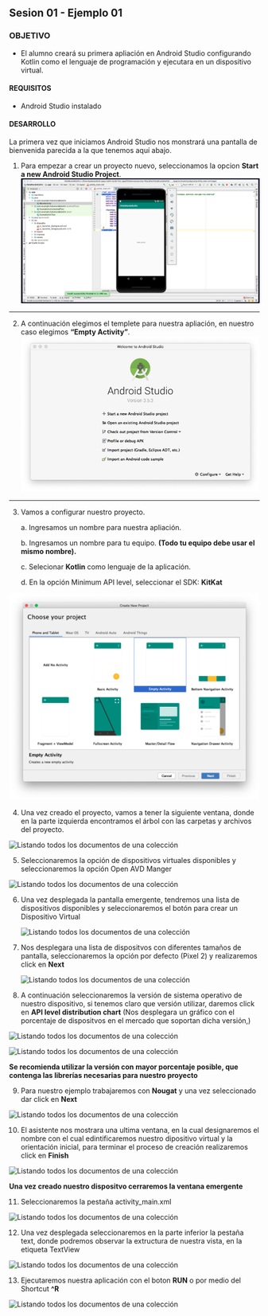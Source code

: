 ## Sesion 01 - Ejemplo 01

### OBJETIVO 
 - El alumno creará su primera apliación en Android Studio configurando Kotlin como el lenguaje de programación y ejecutara en un dispositivo virtual. 

#### REQUISITOS 

* Android Studio instalado


#### DESARROLLO
La primera vez que iniciamos Android Studio nos monstrará una pantalla de bienvenida parecida a la que tenemos aquí abajo.

1. Para empezar a crear un proyecto nuevo, seleccionamos la opcion **Start a new Android Studio Project**.
 ![Listando todos los documentos de una colección](img/ejemplo1-1.png)

<hr>

 2. A continuación elegimos el templete para nuestra apliación, en nuestro caso elegimos **“Empty Activity”**.
 ![Listando todos los documentos de una colección](img/ejemplo1-2.png)

 <hr>

 3. Vamos a configurar nuestro proyecto.

    a. Ingresamos un nombre para nuestra apliación.

    b. Ingresamos un nombre para tu equipo. **(Todo tu equipo debe usar el mismo nombre).**

    c. Selecionar **Kotlin** como lenguaje de la aplicación.

    d. En la opción Minimum API level, seleccionar el SDK: **KitKat**

 ![Listando todos los documentos de una colección](img/ejemplo1-3.png)

 4. Una vez creado el proyecto, vamos a tener la siguiente ventana, donde en la parte izquierda encontramos el árbol con las carpetas y archivos del proyecto.
 
  ![Listando todos los documentos de una colección](img/ejemplo1-4.jpg)
  
 5. Seleccionaremos la opción de dispositivos virtuales disponibles y seleccionaremos la opción Open AVD Manger

  ![Listando todos los documentos de una colección](img/ejemplo1-5.jpg)
  
 6. Una vez desplegada la pantalla emergente, tendremos una lista de dispositivos disponibles y seleccionaremos el botón para crear un Dispositivo Virtual
	
	![Listando todos los documentos de una colección](img/ejemplo1-6.jpg)

 7. Nos desplegara una lista de dispositvos con diferentes tamaños de pantalla, seleccionaremos la opción por defecto (Pixel 2) y realizaremos click en **Next**
	
	![Listando todos los documentos de una colección](img/ejemplo1-7.jpg)	
	
 8. A continuación seleccionaremos la versión de sistema operativo de nuestro dispositivo, si tenemos claro que versión utilizar, daremos click en **API level distribution chart** (Nos desplegara un gráfico con el porcentaje de dispositvos en el mercado que soportan dicha versión,)
 
 ![Listando todos los documentos de una colección](img/ejemplo1-8.jpg)	

 ![Listando todos los documentos de una colección](img/ejemplo1-9.jpg)	
 
 **Se recomienda utilizar la versión con mayor porcentaje posible, que contenga las librerías necesarias para nuestro proyecto**
 
9. Para nuestro ejemplo trabajaremos con **Nougat** y una vez seleccionado dar click en **Next**
	
 ![Listando todos los documentos de una colección](img/ejemplo1-10.jpg)	

10. El asistente nos mostrara una ultima ventana, en la cual designaremos el nombre con el cual edintificaremos nuestro dipositivo virtual y la orientación inicial, para terminar el proceso de creación realizaremos click en **Finish** 

 ![Listando todos los documentos de una colección](img/ejemplo1-11.jpg)	
 
  **Una vez creado nuestro dispositvo cerraremos la ventana emergente**

11. Seleccionaremos la pestaña activity_main.xml 

 ![Listando todos los documentos de una colección](img/ejemplo1-12.jpg)	
 
12. Una vez desplegada seleccionaremos en la parte inferior la pestaña text, donde podremos observar la extructura de nuestra vista, en la etiqueta TextView

 ![Listando todos los documentos de una colección](img/ejemplo1-13.jpg)	
 
13. Ejecutaremos nuestra aplicación con el boton **RUN** o por medio del Shortcut **^R**

 ![Listando todos los documentos de una colección](img/ejemplo1-14.jpg)	

